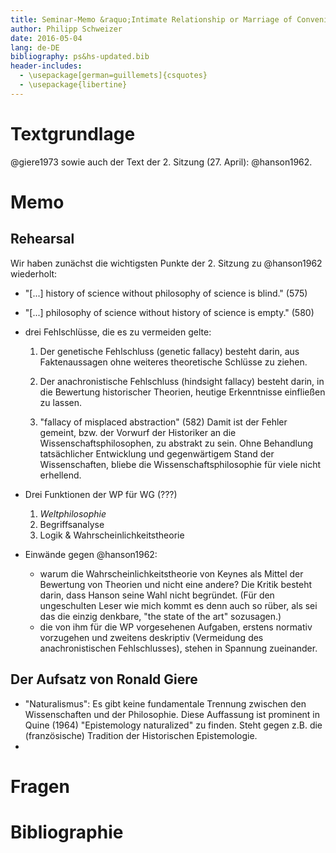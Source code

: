 ```yaml
---
title: Seminar-Memo &raquo;Intimate Relationship or Marriage of Convenience?&laquo;, *Wissenschaftstheorie und Wissenschaftsgeschichte, 3. Sitzung 4.\,Mai\,2016*
author: Philipp Schweizer
date: 2016-05-04
lang: de-DE
bibliography: ps&hs-updated.bib
header-includes:
  - \usepackage[german=guillemets]{csquotes}
  - \usepackage{libertine}
---
```


# Textgrundlage
@giere1973 sowie auch der Text der 2. Sitzung (27. April): @hanson1962.

# Memo

## Rehearsal
Wir haben zunächst die wichtigsten Punkte der 2. Sitzung zu @hanson1962 wiederholt:

- "[...] history of science without philosophy of science is blind." (575)
- "[...] philosophy of science without history of science is empty." (580)
- drei Fehlschlüsse, die es zu vermeiden gelte:
    1.  Der genetische Fehlschluss (genetic fallacy)
        besteht darin, aus Faktenaussagen ohne weiteres theoretische Schlüsse zu ziehen.

    2.  Der anachronistische Fehlschluss (hindsight fallacy)
        besteht darin, in die Bewertung historischer Theorien, heutige Erkenntnisse einfließen zu lassen.

    3.  "fallacy of misplaced abstraction" (582) 
        Damit ist der Fehler gemeint, bzw. der Vorwurf der Historiker an die Wissenschaftsphilosophen, zu abstrakt zu sein. Ohne Behandlung tatsächlicher Entwicklung und gegenwärtigem Stand der Wissenschaften, bliebe die Wissenschaftsphilosophie für viele nicht erhellend.

- Drei Funktionen der WP für WG (???)
    1. *Weltphilosophie*
    2. Begriffsanalyse
    3. Logik & Wahrscheinlichkeitstheorie

- Einwände gegen @hanson1962:
    +   warum die Wahrscheinlichkeitstheorie
        von Keynes als Mittel der Bewertung von Theorien und nicht eine andere? Die Kritik besteht darin, dass Hanson seine Wahl nicht begründet. (Für den ungeschulten Leser wie mich kommt es denn auch so rüber, als sei das die einzig denkbare, "the state of the art" sozusagen.)
    +   die von ihm für die WP vorgesehenen Aufgaben,
        erstens normativ vorzugehen und zweitens deskriptiv (Vermeidung des anachronistischen Fehlschlusses), stehen in Spannung zueinander.

## Der Aufsatz von Ronald Giere
- "Naturalismus":
  Es gibt keine fundamentale Trennung zwischen den Wissenschaften und der Philosophie. Diese Auffassung ist prominent in Quine (1964) "Epistemology naturalized" zu finden. Steht gegen z.B. die (französische) Tradition der Historischen Epistemologie.
- 

# Fragen


# Bibliographie